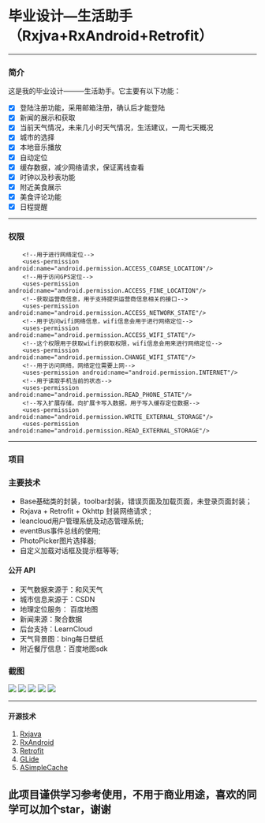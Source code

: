 # 毕业设计—生活助手（Rxjva+RxAndroid+Retrofit）

----

### 简介
这是我的毕业设计———生活助手。它主要有以下功能：

 - [x] 登陆注册功能，采用邮箱注册，确认后才能登陆
 - [x] 新闻的展示和获取
 - [x] 当前天气情况，未来几小时天气情况，生活建议，一周七天概况
 - [x] 城市的选择
 - [x] 本地音乐播放
 - [x] 自动定位
 - [x] 缓存数据，减少网络请求，保证离线查看
 - [x] 时钟以及秒表功能
 - [x] 附近美食展示
 - [x] 美食评论功能
 - [x] 日程提醒

---

### 权限
```
	<!--用于进行网络定位-->
	<uses-permission android:name="android.permission.ACCESS_COARSE_LOCATION"/>
	<!--用于访问GPS定位-->
	<uses-permission android:name="android.permission.ACCESS_FINE_LOCATION"/>
	<!--获取运营商信息，用于支持提供运营商信息相关的接口-->
	<uses-permission android:name="android.permission.ACCESS_NETWORK_STATE"/>
	<!--用于访问wifi网络信息，wifi信息会用于进行网络定位-->
	<uses-permission android:name="android.permission.ACCESS_WIFI_STATE"/>
	<!--这个权限用于获取wifi的获取权限，wifi信息会用来进行网络定位-->
	<uses-permission android:name="android.permission.CHANGE_WIFI_STATE"/>
	<!--用于访问网络，网络定位需要上网-->
	<uses-permission android:name="android.permission.INTERNET"/>
	<!--用于读取手机当前的状态-->
	<uses-permission android:name="android.permission.READ_PHONE_STATE"/>
	<!--写入扩展存储，向扩展卡写入数据，用于写入缓存定位数据-->
	<uses-permission android:name="android.permission.WRITE_EXTERNAL_STORAGE"/>
	<uses-permission android:name="android.permission.READ_EXTERNAL_STORAGE"/>

```

---
### 项目

### 主要技术
- Base基础类的封装，toolbar封装，错误页面及加载页面，未登录页面封装；
- Rxjava + Retrofit + Okhttp 封装网络请求 ;
- leancloud用户管理系统及动态管理系统;
- eventBus事件总线的使用;
- PhotoPicker图片选择器;
- 自定义加载对话框及提示框等等;

#### 公开 API

- 天气数据来源于：和风天气
- 城市信息来源于：CSDN
- 地理定位服务： 百度地图
- 新闻来源：聚合数据
- 后台支持：LearnCloud
- 天气背景图：bing每日壁纸
- 附近餐厅信息：百度地图sdk


### 截图

![][image-1]
![][image-2]
![][image-3]
![][image-4]
![][image-5]

----
#### 开源技术
1. [Rxjava][2]
2. [RxAndroid][3]
3. [Retrofit][4]
4. [GLide][5]
5. [ASimpleCache][6]

## 此项目谨供学习参考使用，不用于商业用途，喜欢的同学可以加个star，谢谢







[2]:	https://github.com/ReactiveX/RxJava
[3]:	https://github.com/ReactiveX/RxAndroid
[4]:	https://github.com/square/retrofit
[5]:	https://github.com/bumptech/glide
[6]:	https://github.com/yangfuhai/ASimpleCache
[image-1]:	/images/1.png
[image-2]:	/images/2.png
[image-3]:	/images/3.png
[image-4]:	/images/4.png
[image-5]:	/images/5.png

